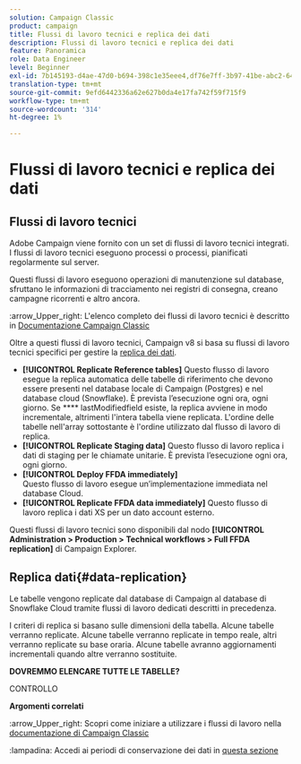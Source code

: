 ```yaml
---
solution: Campaign Classic
product: campaign
title: Flussi di lavoro tecnici e replica dei dati
description: Flussi di lavoro tecnici e replica dei dati
feature: Panoramica
role: Data Engineer
level: Beginner
exl-id: 7b145193-d4ae-47d0-b694-398c1e35eee4,df76e7ff-3b97-41be-abc2-640748680ff3
translation-type: tm+mt
source-git-commit: 9efd6442336a62e627b0da4e17fa742f59f715f9
workflow-type: tm+mt
source-wordcount: '314'
ht-degree: 1%

---
```


# Flussi di lavoro tecnici e replica dei dati

## Flussi di lavoro tecnici

Adobe Campaign viene fornito con un set di flussi di lavoro tecnici integrati. I flussi di lavoro tecnici eseguono processi o processi, pianificati regolarmente sul server.

Questi flussi di lavoro eseguono operazioni di manutenzione sul database, sfruttano le informazioni di tracciamento nei registri di consegna, creano campagne ricorrenti e altro ancora.

:arrow_Upper_right: L&#39;elenco completo dei flussi di lavoro tecnici è descritto in [Documentazione Campaign Classic](https://experienceleague.adobe.com/docs/campaign-classic/using/automating-with-workflows/advanced-management/about-technical-workflows.html?lang=en#overview)

Oltre a questi flussi di lavoro tecnici, Campaign v8 si basa su flussi di lavoro tecnici specifici per gestire la [replica dei dati](#data-replication).

* **[!UICONTROL Replicate Reference tables]**
Questo flusso di lavoro esegue la replica automatica delle tabelle di riferimento che devono essere presenti nel database locale di Campaign (Postgres) e nel database cloud (Snowflake). È prevista l’esecuzione ogni ora, ogni giorno. Se 
**** lastModifiedfield esiste, la replica avviene in modo incrementale, altrimenti l&#39;intera tabella viene replicata. L&#39;ordine delle tabelle nell&#39;array sottostante è l&#39;ordine utilizzato dal flusso di lavoro di replica.
* **[!UICONTROL Replicate Staging data]**
Questo flusso di lavoro replica i dati di staging per le chiamate unitarie. È prevista l’esecuzione ogni ora, ogni giorno.
* **[!UICONTROL Deploy FFDA immediately]**\
   Questo flusso di lavoro esegue un’implementazione immediata nel database Cloud.
* **[!UICONTROL Replicate FFDA data immediately]**
Questo flusso di lavoro replica i dati XS per un dato account esterno.

Questi flussi di lavoro tecnici sono disponibili dal nodo **[!UICONTROL Administration > Production > Technical workflows > Full FFDA replication]** di Campaign Explorer.

## Replica dati{#data-replication}

Le tabelle vengono replicate dal database di Campaign al database di Snowflake Cloud tramite flussi di lavoro dedicati descritti in precedenza.

I criteri di replica si basano sulle dimensioni della tabella. Alcune tabelle verranno replicate. Alcune tabelle verranno replicate in tempo reale, altri verranno replicate su base oraria. Alcune tabelle avranno aggiornamenti incrementali quando altre verranno sostituite.

**DOVREMMO ELENCARE TUTTE LE TABELLE?**

CONTROLLO

**Argomenti correlati**

:arrow_Upper_right: Scopri come iniziare a utilizzare i flussi di lavoro nella [documentazione di Campaign Classic](https://experienceleague.adobe.com/docs/campaign-classic/using/automating-with-workflows/introduction/about-workflows.html?lang=en#automating-with-workflows)

:lampadina: Accedi ai periodi di conservazione dei dati in [questa sezione](../dev/datamodel-best-practices.md#data-retention)
